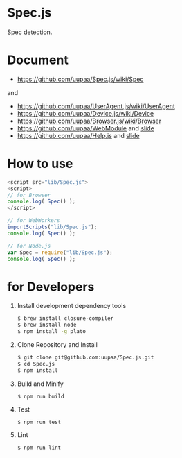 Spec.js
=========

Spec detection.

# Document

- https://github.com/uupaa/Spec.js/wiki/Spec

and

- https://github.com/uupaa/UserAgent.js/wiki/UserAgent
- https://github.com/uupaa/Device.js/wiki/Device
- https://github.com/uupaa/Browser.js/wiki/Browser
- https://github.com/uupaa/WebModule and [slide](http://uupaa.github.io/Slide/slide/WebModule/index.html)
- https://github.com/uupaa/Help.js and [slide](http://uupaa.github.io/Slide/slide/Help.js/index.html)

# How to use

```js
<script src="lib/Spec.js">
<script>
// for Browser
console.log( Spec() );
</script>
```

```js
// for WebWorkers
importScripts("lib/Spec.js");
console.log( Spec() );
```

```js
// for Node.js
var Spec = require("lib/Spec.js");
console.log( Spec() );
```

# for Developers

1. Install development dependency tools

    ```sh
    $ brew install closure-compiler
    $ brew install node
    $ npm install -g plato
    ```

2. Clone Repository and Install

    ```sh
    $ git clone git@github.com:uupaa/Spec.js.git
    $ cd Spec.js
    $ npm install
    ```

3. Build and Minify

    `$ npm run build`

4. Test

    `$ npm run test`

5. Lint

    `$ npm run lint`


